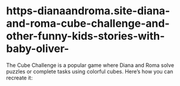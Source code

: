 # https-dianaandroma.site-diana-and-roma-cube-challenge-and-other-funny-kids-stories-with-baby-oliver-
The Cube Challenge is a popular game where Diana and Roma solve puzzles or complete tasks using colorful cubes. Here’s how you can recreate it:
